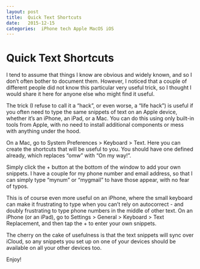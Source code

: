 ```yaml
---
layout: post
title:  Quick Text Shortcuts 
date:   2015-12-15 
categories:  iPhone tech Apple MacOS iOS 
---
```


# Quick Text Shortcuts


I tend to assume that things I know are obvious and widely known, and so I don’t often bother to document them. However, I noticed that a couple of different people did not know this particular very useful trick, so I thought I would share it here for anyone else who might find it useful.

The trick (I refuse to call it a “hack”, or even worse, a “life hack”) is useful if you often need to type the same snippets of text on an Apple device, whether it’s an iPhone, an iPad, or a Mac. You can do this using only built-in tools from Apple, with no need to install additional components or mess with anything under the hood.

On a Mac, go to System Preferences > Keyboard > Text. Here you can create the shortcuts that will be useful to you. You should have one defined already, which replaces “omw” with “On my way!”.

Simply click the + button at the bottom of the window to add your own snippets. I have a couple for my phone number and email address, so that I can simply type “mynum” or “mygmail” to have those appear, with no fear of typos.

This is of course even more useful on an iPhone, where the small keyboard can make it frustrating to type when you can’t rely on autocorrect - and doubly frustrating to type phone numbers in the middle of other text. On an iPhone (or an iPad), go to Settings > General > Keyboard > Text Replacement, and then tap the + to enter your own snippets.

The cherry on the cake of usefulness is that the text snippets will sync over iCloud, so any snippets you set up on one of your devices should be available on all your other devices too.

Enjoy!

